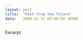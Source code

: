 ```yaml
---
layout: post
title:  "Post from the future"
date:   2099-12-31 00:00:00 +0900
---
```


Excerpt

<!-- more -->
